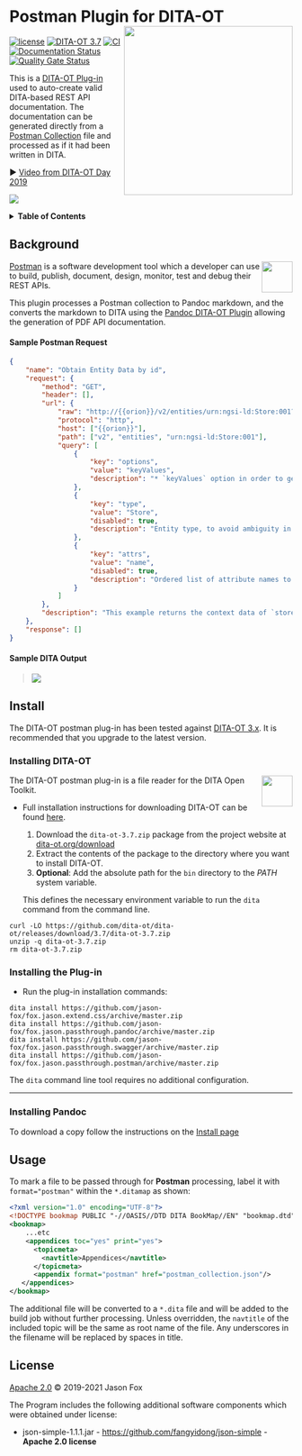 # Postman Plugin for DITA-OT [<img src="https://jason-fox.github.io/fox.jason.passthrough.postman/postman.png" align="right" width="300">](http://postmandita-ot.rtfd.io/)

[![license](https://img.shields.io/github/license/jason-fox/fox.jason.passthrough.postman.svg)](http://www.apache.org/licenses/LICENSE-2.0)
[![DITA-OT 3.7](https://img.shields.io/badge/DITA--OT-3.7-blue.svg)](http://www.dita-ot.org/3.7)
[![CI](https://github.com/jason-fox/fox.jason.passthrough.postman/workflows/CI/badge.svg)](https://github.com/jason-fox/fox.jason.passthrough.postman/actions?query=workflow%3ACI)
[![Documentation Status](https://readthedocs.org/projects/postmandita-ot/badge/?version=latest)](https://postmandita-ot.readthedocs.io/en/latest/?badge=latest)
[![Quality Gate Status](https://sonarcloud.io/api/project_badges/measure?project=fox.jason.passthrough.postman&metric=alert_status)](https://sonarcloud.io/dashboard?id=fox.jason.passthrough.postman)

This is a [DITA-OT Plug-in](https://www.dita-ot.org/plugins) used to auto-create valid DITA-based REST API
documentation. The documentation can be generated directly from a [Postman Collection](https://www.getpostman.com/) file
and processed as if it had been written in DITA.

:arrow_forward: [Video from DITA-OT Day 2019](https://youtu.be/cd7XThpkivw)

[![](https://jason-fox.github.io/fox.jason.passthrough.postman/nothing-video.png)](https://youtu.be/cd7XThpkivw)

<details>
<summary><strong>Table of Contents</strong></summary>

-   [Background](#background)
-   [Install](#install)
    -   [Installing DITA-OT](#installing-dita-ot)
    -   [Installing the Plug-in](#installing-the-plug-in)
    -   [Installing Pandoc](#installing-pandoc)
-   [Usage](#usage)
-   [License](#license)

</details>

## Background

[<img src="https://assets.getpostman.com/common-share/postman-logo-horizontal-orange.svg" align="right" height="55">](https://www.getpostman.com/)

[Postman](https://www.getpostman.com/) is a software development tool which a developer can use to build, publish,
document, design, monitor, test and debug their REST APIs.

This plugin processes a Postman collection to Pandoc markdown, and the converts the markdown to DITA using the
[Pandoc DITA-OT Plugin](https://github.com/jason-fox/fox.jason.passthrough.pandoc) allowing the generation of PDF API
documentation.

#### Sample Postman Request

```json
{
    "name": "Obtain Entity Data by id",
    "request": {
        "method": "GET",
        "header": [],
        "url": {
            "raw": "http://{{orion}}/v2/entities/urn:ngsi-ld:Store:001?options=keyValues",
            "protocol": "http",
            "host": ["{{orion}}"],
            "path": ["v2", "entities", "urn:ngsi-ld:Store:001"],
            "query": [
                {
                    "key": "options",
                    "value": "keyValues",
                    "description": "* `keyValues` option in order to get a more compact ..."
                },
                {
                    "key": "type",
                    "value": "Store",
                    "disabled": true,
                    "description": "Entity type, to avoid ambiguity in case there are ..."
                },
                {
                    "key": "attrs",
                    "value": "name",
                    "disabled": true,
                    "description": "Ordered list of attribute names to display"
                }
            ]
        },
        "description": "This example returns the context data of `store1`..."
    },
    "response": []
}
```

#### Sample DITA Output

> ![](https://jason-fox.github.io/fox.jason.passthrough.postman/request-formatted.png)

## Install

The DITA-OT postman plug-in has been tested against [DITA-OT 3.x](http://www.dita-ot.org/download). It is recommended
that you upgrade to the latest version.

### Installing DITA-OT

<a href="https://www.dita-ot.org"><img src="https://www.dita-ot.org/images/dita-ot-logo.svg" align="right" height="55"></a>

The DITA-OT postman plug-in is a file reader for the DITA Open Toolkit.

-   Full installation instructions for downloading DITA-OT can be found
    [here](https://www.dita-ot.org/3.7/topics/installing-client.html).

    1.  Download the `dita-ot-3.7.zip` package from the project website at
        [dita-ot.org/download](https://www.dita-ot.org/download)
    2.  Extract the contents of the package to the directory where you want to install DITA-OT.
    3.  **Optional**: Add the absolute path for the `bin` directory to the _PATH_ system variable.

    This defines the necessary environment variable to run the `dita` command from the command line.

```console
curl -LO https://github.com/dita-ot/dita-ot/releases/download/3.7/dita-ot-3.7.zip
unzip -q dita-ot-3.7.zip
rm dita-ot-3.7.zip
```

### Installing the Plug-in

-   Run the plug-in installation commands:

```console
dita install https://github.com/jason-fox/fox.jason.extend.css/archive/master.zip
dita install https://github.com/jason-fox/fox.jason.passthrough.pandoc/archive/master.zip
dita install https://github.com/jason-fox/fox.jason.passthrough.swagger/archive/master.zip
dita install https://github.com/jason-fox/fox.jason.passthrough.postman/archive/master.zip
```

The `dita` command line tool requires no additional configuration.

---

### Installing Pandoc

To download a copy follow the instructions on the [Install page](https://github.com/jgm/pandoc/blob/master/INSTALL.md)

## Usage

To mark a file to be passed through for **Postman** processing, label it with `format="postman"` within the `*.ditamap`
as shown:

```xml
<?xml version="1.0" encoding="UTF-8"?>
<!DOCTYPE bookmap PUBLIC "-//OASIS//DTD DITA BookMap//EN" "bookmap.dtd">
<bookmap>
    ...etc
    <appendices toc="yes" print="yes">
      <topicmeta>
        <navtitle>Appendices</navtitle>
      </topicmeta>
      <appendix format="postman" href="postman_collection.json"/>
   </appendices>
</bookmap>
```

The additional file will be converted to a `*.dita` file and will be added to the build job without further processing.
Unless overridden, the `navtitle` of the included topic will be the same as root name of the file. Any underscores in
the filename will be replaced by spaces in title.

## License

[Apache 2.0](LICENSE) © 2019-2021 Jason Fox

The Program includes the following additional software components which were obtained under license:

-   json-simple-1.1.1.jar - https://github.com/fangyidong/json-simple - **Apache 2.0 license**
